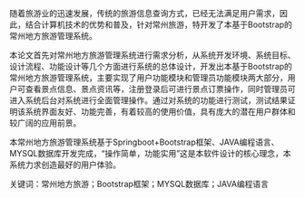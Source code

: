 随着旅游业的迅速发展，传统的旅游信息查询方式，已经无法满足用户需求，因此，结合计算机技术的优势和普及，针对常州旅游，特开发了本基于Bootstrap的常州地方旅游管理系统。 

本论文首先对常州地方旅游管理系统进行需求分析，从系统开发环境、系统目标、设计流程、功能设计等几个方面进行系统的总体设计，开发出本基于Bootstrap的常州地方旅游管理系统，主要实现了用户功能模块和管理员功能模块两大部分，用户可查看景点信息、景点资讯等，注册登录后可进行景点订票操作，同时管理员可进入系统后台对系统进行全面管理操作。通过对系统的功能进行测试，测试结果证明该系统界面友好、功能完善，有着较高的使用价值，具有庞大的潜在用户群体和较广阔的应用前景。

本常州地方旅游管理系统基于Springboot+Bootstrap框架、JAVA编程语言、MYSQL数据库开发完成，“操作简单，功能实用”这是本软件设计的核心理念，本系统力求创造最好的用户体验。

关键词：常州地方旅游；Bootstrap框架；MYSQL数据库；JAVA编程语言 
